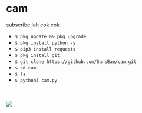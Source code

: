 # cam
subscribe lah cok cok

<ul>
<li><code>$ pkg update && pkg upgrade</code></li>
<li><code>$ pkg install python -y</code></li>
<li><code>$ pip3 install requests</code></li>
<li><code>$ pkg install git</code></li>
<li><code>$ git clone https://github.com/SansBae/cam.git</code></li>
<li><code>$ cd cam</code></li>
<li><code>$ ls</code></li>
<li><code>$ python3 cam.py</code></li>
</ul>
<br />
<br />
<img src="https://github.com/SansBae/cam/Screenshot_2020-04-30-12-43-33-01[1].png/blob/master/" />
